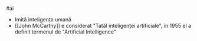 #ai
- Imită inteligența umană
- [[John McCarthy]] e considerat "Tatăl inteligenței artificiale", în 1955 el a definit termenul de "Artificial Intelligence"
